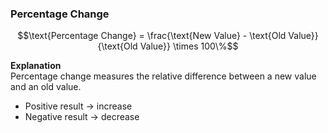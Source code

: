 
### Percentage Change
```math
\text{Percentage Change} = 
\frac{\text{New Value} - \text{Old Value}}{\text{Old Value}} \times 100\%
```
**Explanation**  
Percentage change measures the relative difference between a new value and an old value.  
- Positive result → increase  
- Negative result → decrease  
